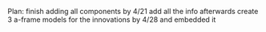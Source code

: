 Plan:
finish adding all components by 4/21
add all the info afterwards
create 3 a-frame models for the innovations by 4/28 and embedded it 
